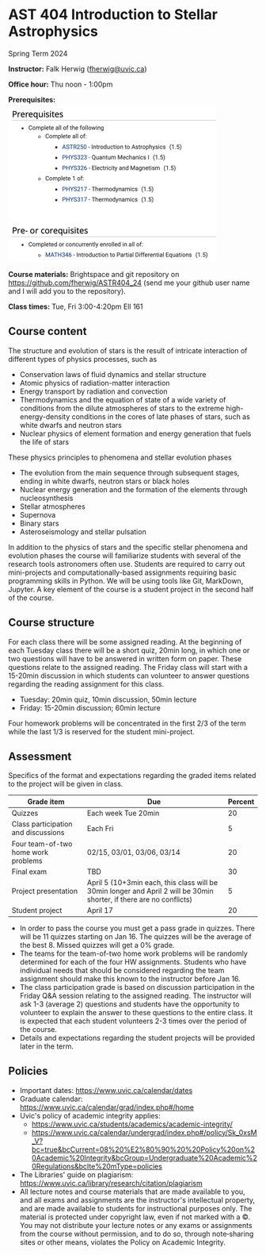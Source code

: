 # AST 404 Introduction to Stellar Astrophysics

Spring Term 2024

**Instructor:** Falk Herwig (fherwig@uvic.ca)

**Office hour:** Thu noon - 1:00pm

**Prerequisites:**
<img src="Syllabus.assets/image-20240109120352813.png" alt="image-20240109120352813" style="zoom:50%;" />



**Course materials:** Brightspace and git repository on https://github.com/fherwig/ASTR404_24 (send me your github user name and I will add you to the repository).

**Class times:** Tue, Fri 3:00-4:20pm Ell 161

## Course content

The structure and evolution of stars is the result of intricate interaction of different types of physics processes, such as 

* Conservation laws of fluid dynamics and stellar structure 
* Atomic physics of radiation-matter interaction
* Energy transport by radiation and convection
* Thermodynamics and the equation of state of a wide variety of conditions from the dilute atmospheres of stars to the extreme high-energy-density conditions in the cores of late phases of stars, such as white dwarfs and neutron stars
* Nuclear physics of element formation and energy generation that fuels the life of stars

These physics principles to phenomena and stellar evolution phases

* The evolution from the main sequence through subsequent stages, ending in white dwarfs, neutron stars or black holes
* Nuclear energy generation and the formation of the elements through nucleosynthesis
* Stellar atmospheres
* Supernova 
* Binary stars
* Asteroseismology and stellar pulsation

In addition to the physics of stars and the specific stellar phenomena and evolution phases the course will familiarize students with several of the research tools astronomers often use. Students are required to carry out mini-projects and computationally-based assignments requiring basic programming skills in Python. We will be using tools like Git, MarkDown, Jupyter. A key element of the course is a student project in the second half of the course.

## Course structure

For each class there will be some assigned reading. At the beginning of each Tuesday class there will be a short quiz, 20min long, in which one or two questions will have to be answered in written form on paper. These questions relate to the assigned reading. The Friday class will start with a 15-20min discussion in which students can volunteer to answer questions regarding the reading assignment for this class.  

* Tuesday: 20min quiz, 10min discussion, 50min lecture
* Friday: 15-20min discussion; 60min lecture

Four homework problems will be concentrated in the first 2/3 of the term while the last 1/3 is reserved for the student mini-project. 

## Assessment

Specifics of the format and expectations regarding the graded items related to the project will be given in class.

| Grade item                          | Due                 | Percent |
| ----------------------------------- | ------------------- | ------- |
| Quizzes                             | Each week Tue 20min | 20   |
| Class participation and discussions | Each Fri            | 5    |
|  Four team-of-two home work problems| 02/15, 03/01, 03/06, 03/14  | 20 |
| Final exam                          | TBD                 | 30     |
| Project presentation                | April 5 (10+3min each, this class will be 30min longer and April 2 will be 30min shorter, if there are no conflicts) | 5   |
| Student project                     | April 17            | 20     |

* In order to pass the course you must get a pass grade in quizzes. There will be 11 quizzes starting on Jan 16. The quizzes will be the average of the best 8. Missed quizzes will get a 0% grade. 
* The teams for the team-of-two home work problems will be randomly determined for each of the four HW assignments. Students who have individual needs that should be considered regarding the team assignment should make this known to the instructor before Jan 16.
* The class participation grade is based on discussion participation in the Friday Q&A session relating to the assigned reading. The instructor will ask 1-3 (average 2) questions and students have the opportunity to volunteer to explain the answer to these questions to the entire class. It is expected that each student volunteers 2-3 times over the period of the course.
* Details and expectations regarding the student projects will be provided later in the term.

 

## Policies

* Important dates: https://www.uvic.ca/calendar/dates
* Graduate calendar: https://www.uvic.ca/calendar/grad/index.php#/home
* Uvic's policy of academic integrity applies: 
  * https://www.uvic.ca/students/academics/academic-integrity/
  * https://www.uvic.ca/calendar/undergrad/index.php#/policy/Sk_0xsM_V?bc=true&bcCurrent=08%20%E2%80%90%20%20Policy%20on%20Academic%20Integrity&bcGroup=Undergraduate%20Academic%20Regulations&bcIte%20mType=policies
* The Libraries' guide on plagiarism: https://www.uvic.ca/library/research/citation/plagiarism
* All lecture notes and course materials that are made available to you, and all exams and assignments are the instructor's intellectual property, and are made available to students for instructional purposes only.  The material is protected under copyright law, even if not marked with a ©. You may not distribute your lecture notes or any exams or assignments from the course without  permission, and to do so, through note‐sharing sites or other means, violates the Policy on Academic Integrity.  

  

